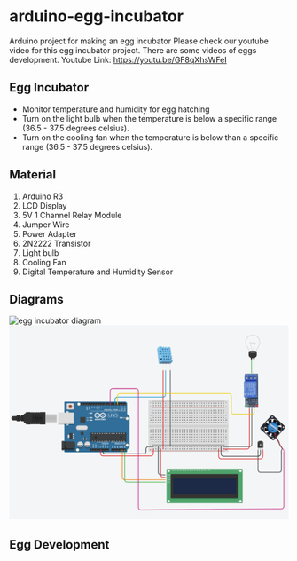 # arduino-egg-incubator
Arduino project for making an egg incubator
Please check our youtube video for this egg incubator project. There are some videos of eggs development.
Youtube Link: https://youtu.be/GF8qXhsWFeI

## Egg Incubator
- Monitor temperature and humidity for egg hatching
- Turn on the light bulb when the temperature is below a specific range (36.5 - 37.5 degrees celsius).
- Turn on the cooling fan when the temperature is below than a specific range (36.5 - 37.5 degrees celsius).


## Material
1) Arduino R3
2) LCD Display
3) 5V 1 Channel Relay Module
4) Jumper Wire
5) Power Adapter
6) 2N2222 Transistor
7) Light bulb
8) Cooling Fan
9) Digital Temperature and Humidity Sensor

## Diagrams
![egg incubator diagram](https://user-images.githubusercontent.com/94290631/163345156-5c5f046d-eb49-4f19-9736-b692f397c763.png)
![incubator circuit diagram](https://github.com/RinTanth/arduino-egg-incubator/blob/main/Images/incubator-circuit-diagram.png)

## Egg Development


